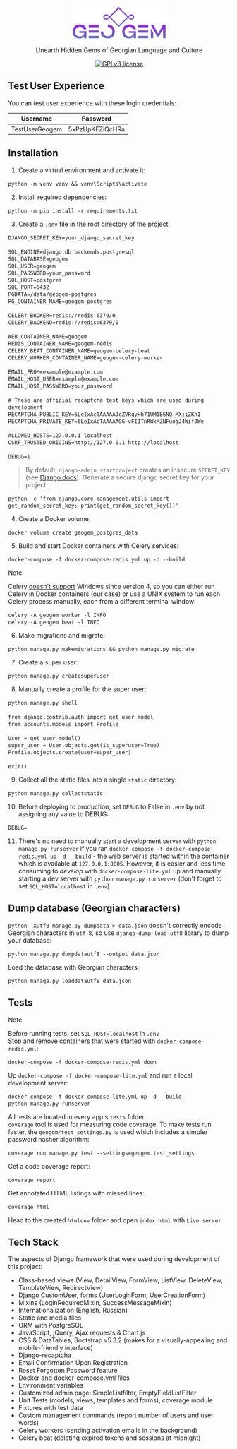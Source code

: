 <div align = "center">

<img src="./static/images/logo.png"></img>

<p>Unearth Hidden Gems of Georgian Language and Culture</p>

[![GPLv3 license](https://img.shields.io/badge/License-GPLv3-blue.svg)](https://www.gnu.org/licenses/gpl-3.0.en.html)

</div>


## Test User Experience
You can test user experience with these login credentials:

| Username | Password |
|----------|----------|
| TestUserGeogem | 5xPzUpKFZiQcHRa |


## Installation
1. Create a virtual environment and activate it:
```
python -m venv venv && venv\Scripts\activate
```
2. Install required dependencies:
```
python -m pip install -r requirements.txt
```
3. Create a `.env` file in the root directory of the project:
```
DJANGO_SECRET_KEY=your_django_secret_key

SQL_ENGINE=django.db.backends.postgresql
SQL_DATABASE=geogem
SQL_USER=geogem
SQL_PASSWORD=your_password
SQL_HOST=postgres
SQL_PORT=5432
PGDATA=/data/geogem-postgres
PG_CONTAINER_NAME=geogem-postgres

CELERY_BROKER=redis://redis:6379/0
CELERY_BACKEND=redis://redis:6379/0

WEB_CONTAINER_NAME=geogem
REDIS_CONTAINER_NAME=geogem-redis
CELERY_BEAT_CONTAINER_NAME=geogem-celery-beat
CELERY_WORKER_CONTAINER_NAME=geogem-celery-worker

EMAIL_FROM=example@example.com
EMAIL_HOST_USER=example@example.com
EMAIL_HOST_PASSWORD=your_password

# These are official recaptcha test keys which are used during development
RECAPTCHA_PUBLIC_KEY=6LeIxAcTAAAAAJcZVRqyHh71UMIEGNQ_MXjiZKhI
RECAPTCHA_PRIVATE_KEY=6LeIxAcTAAAAAGG-vFI1TnRWxMZNFuojJ4WifJWe

ALLOWED_HOSTS=127.0.0.1 localhost
CSRF_TRUSTED_ORIGINS=http://127.0.0.1 http://localhost

DEBUG=1
```
> By default, `django-admin startproject` creates an insecure `SECRET_KEY` (see [Django docs](https://docs.djangoproject.com/en/5.0/ref/checks/#:~:text=connections%20to%20HTTPS.-,security.W009,-%3A%20Your%20SECRET_KEY%20has)). Generate a secure django secret key for your project:
```
python -c 'from django.core.management.utils import get_random_secret_key; print(get_random_secret_key())'
```
4. Create a Docker volume:
```
docker volume create geogem_postgres_data
```
5. Build and start Docker containers with Celery services:
```
docker-compose -f docker-compose-redis.yml up -d --build
```
> [!NOTE]  
> Celery [doesn't support](https://docs.celeryq.dev/en/stable/faq.html#does-celery-support-windows) Windows since version 4, so you can either run Celery in Docker containers (our case) or use a UNIX system to run each Celery process manually, each from a different terminal window:
```
celery -A geogem worker -l INFO
celery -A geogem beat -l INFO
```
6. Make migrations and migrate:
```
python manage.py makemigrations && python manage.py migrate
```
7. Create a super user:
```
python manage.py createsuperuser
```
8. Manually create a profile for the super user:
```
python manage.py shell

from django.contrib.auth import get_user_model
from accounts.models import Profile

User = get_user_model()
super_user = User.objects.get(is_superuser=True)
Profile.objects.create(user=super_user)

exit()
```
9. Collect all the static files into a single `static` directory:
```
python manage.py collectstatic
```
10. Before deploying to production, set `DEBUG` to False in `.env` by not assigning any value to DEBUG:
```
DEBUG=
```
11. There's no need to manually start a development server with `python manage.py runserver` if you ran `docker-compose -f docker-compose-redis.yml up -d --build` - the web server is started within the container which is available at `127.0.0.1:8005`. However, it is easier and less time consuming to *develop* with `docker-compose-lite.yml` up and manually starting a dev server with `python manage.py runserver` (don't forget to set `SQL_HOST=localhost` in `.env`)


## Dump database (Georgian characters)
`python -Xutf8 manage.py dumpdata > data.json` doesn't correctly encode Georgian characters in `utf-8`, so use `django-dump-load-utf8` library to dump your database:
```
python manage.py dumpdatautf8 --output data.json
```
Load the database with Georgian characters:
```
python manage.py loaddatautf8 data.json
```


## Tests
> [!NOTE] 
> Before running tests, set `SQL_HOST=localhost` in `.env`<br>
> Stop and remove containers that were started with `docker-compose-redis.yml`:
```
docker-compose -f docker-compose-redis.yml down
```
Up `docker-compose -f docker-compose-lite.yml` and run a local development server:
```
docker-compose -f docker-compose-lite.yml up -d --build
python manage.py runserver
```

All tests are located in every app's `tests` folder.
<br>
`coverage` tool is used for measuring code coverage. To make tests run faster, the `geogem/test_settings.py` is used which includes a simpler password hasher algorithm:
```
coverage run manage.py test --settings=geogem.test_settings
```
Get a code coverage report:
```
coverage report
```
Get annotated HTML listings with missed lines:
```
coverage html
```
Head to the created `htmlcov` folder and open `index.html` with `Live server`


## Tech Stack
The aspects of Django framework that were used during development of this project:
- Class-based views (View, DetailView, FormView, ListView, DeleteView, TemplateView, RedirectView)
- Django CustomUser, forms (UserLoginForm, UserCreationForm)
- Mixins (LoginRequiredMixin, SuccessMessageMixin)
- Internationalization (English, Russian)
- Static and media files
- ORM with PostgreSQL
- JavaScript, jQuery, Ajax requests & Chart.js
- CSS & DataTables, Bootstrap v5.3.2 (makes for a visually-appealing and mobile-friendly interface)
- Django-recaptcha
- Email Confirmation Upon Registration
- Reset Forgotten Password feature
- Docker and docker-compose.yml files
- Environment variables
- Customized admin page: SimpleListfilter, EmptyFieldListFilter
- Unit Tests (models, views, templates and forms), coverage module
- Fixtures with test data
- Custom management commands (report number of users and user words)
- Celery workers (sending activation emails in the background)
- Celery beat (deleting expired tokens and sessions at midnight)